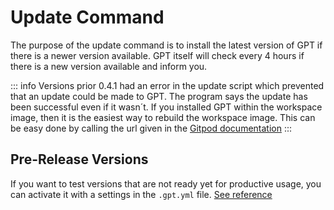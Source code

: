 # Update Command

The purpose of the update command is to install the latest version of GPT if there is a newer version available. GPT itself will check every 4 hours if there is a new version available and inform you.

::: info
Versions prior 0.4.1 had an error in the update script which prevented that an update could be made to GPT. The program says the update has been successful even if it wasn´t. If you installed GPT within the workspace image, then it is the easiest way to rebuild the workspace image. This can be easy done by calling the url given in the [Gitpod documentation](https://www.gitpod.io/docs/configure/workspaces/workspace-image#manually-rebuild-a-workspace-image)
:::

## Pre-Release Versions <Badge type="info" text="since v0.4.0" />
If you want to test versions that are not ready yet for productive usage, you can activate it with a settings in the `.gpt.yml` file. [See reference](/reference/config.html)